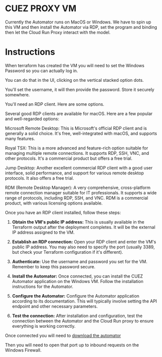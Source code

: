 # CUEZ PROXY VM

Currently the Automator runs on MacOS or Windows. We have to spin up
this VM and then install the Automator via RDP, set the program and binding
then let the Cloud Run Proxy interact with the model.

# Instructions

When terraform has created the VM you will need to set the Windows Password
so you can actually log in.

You can do that in the UI, clicking on the vertical stacked option dots.

You'll set the username, it will then provide the password. Store it securely
somewhere.

You'll need an RDP client. Here are some options.

Several good RDP clients are available for macOS. Here are a few popular and well-regarded options:

Microsoft Remote Desktop: This is Microsoft's official RDP client and is generally a solid choice. It's free, well-integrated with macOS, and supports many features.

Royal TSX: This is a more advanced and feature-rich option suitable for managing multiple remote connections. It supports RDP, SSH, VNC, and other protocols. It's a commercial product but offers a free trial.

Jump Desktop: Another excellent commercial RDP client with a good user interface, solid performance, and support for various remote desktop protocols. It also offers a free trial.

RDM (Remote Desktop Manager): A very comprehensive, cross-platform remote connection manager suitable for IT professionals. It supports a wide range of protocols, including RDP, SSH, and VNC. RDM is a commercial product, with various licensing options available.

Once you have an RDP client installed, follow these steps:

1. **Obtain the VM's public IP address:** This is usually available in the Terraform output after the deployment completes.  It will be the external IP address assigned to the VM.

2. **Establish an RDP connection:** Open your RDP client and enter the VM's public IP address.  You may also need to specify the port (usually 3389, but check your Terraform configuration if it's different).

3. **Authenticate:** Use the username and password you set for the VM.  Remember to keep this password secure.

4. **Install the Automator:** Once connected, you can install the CUEZ Automator application on the Windows VM. Follow the installation instructions for the Automator.

5. **Configure the Automator:** Configure the Automator application according to its documentation. This will typically involve setting the API endpoint and other necessary parameters.

6. **Test the connection:** After installation and configuration, test the connection between the Automator and the Cloud Run proxy to ensure everything is working correctly.

Once connected you will need to [download the automator](https://download.cuez.app/automator/stable/latest)

Then you will need to open that port up to inbound requests on the Windows Firewall.
